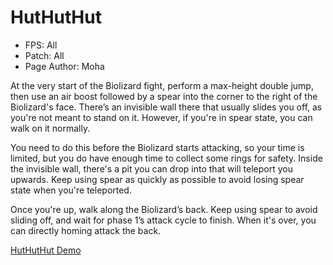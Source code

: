 # HutHutHut
- FPS: All
- Patch: All
- Page Author: Moha


At the very start of the Biolizard fight, perform a max-height double jump, then use an air boost followed by a spear into the corner to the right of the Biolizard's face. There’s an invisible wall there that usually slides you off, as you're not meant to stand on it. However, if you're in spear state, you can walk on it normally.

You need to do this before the Biolizard starts attacking, so your time is limited, but you do have enough time to collect some rings for safety. Inside the invisible wall, there's a pit you can drop into that will teleport you upwards. Keep using spear as quickly as possible to avoid losing spear state when you're teleported.

Once you're up, walk along the Biolizard’s back. Keep using spear to avoid sliding off, and wait for phase 1’s attack cycle to finish. When it's over, you can directly homing attack the back.

[HutHutHut Demo](https://github.com/user-attachments/assets/fa9ec2aa-cce3-44e8-b4fc-1ade15f69ec9)

